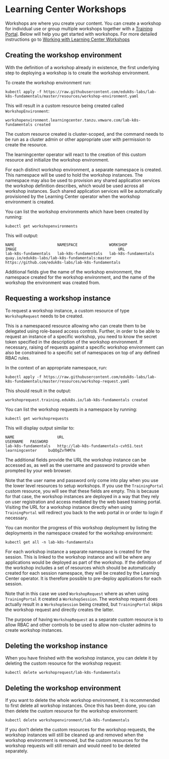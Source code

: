 # Learning Center Workshops 

Workshops are where you create your content. You can create a workshop for individual use or group multiple workshops 
together with a [Training Portal](training-portal.md). Below will help you get started with workshops. For more 
detailed instructions go to [Working with Learning Center Workshops](../workshop-content/about.md)

## Creating the workshop environment

With the definition of a workshop already in existence, the first underlying step to deploying a workshop is to 
create the workshop environment.

To create the workshop environment run:

```
kubectl apply -f https://raw.githubusercontent.com/eduk8s-labs/lab-k8s-fundamentals/master/resources/workshop-environment.yaml
```

This will result in a custom resource being created called ``WorkshopEnvironment``:

```
workshopenvironment.learningcenter.tanzu.vmware.com/lab-k8s-fundamentals created
```

The custom resource created is cluster-scoped, and the command needs to be run as a cluster admin or other appropriate 
user with permission to create the resource.

The learningcenter operator will react to the creation of this custom resource and initialize the workshop environment.

For each distinct workshop environment, a separate namespace is created. This namespace will be used to hold the 
workshop instances. The namespace may also be used to provision any shared application services the workshop definition 
describes, which would be used across all workshop instances. Such shared application services will be automatically 
provisioned by the Learning Center operator when the workshop environment is created.

You can list the workshop environments which have been created by running:

```
kubectl get workshopenvironments
```

This will output:

```
NAME                   NAMESPACE              WORKSHOP               IMAGE                                             URL
lab-k8s-fundamentals   lab-k8s-fundamentals   lab-k8s-fundamentals   quay.io/eduk8s-labs/lab-k8s-fundamentals:master   https://github.com/eduk8s-labs/lab-k8s-fundamentals
```

Additional fields give the name of the workshop environment, the namespace created for the workshop environment, and 
the name of the workshop the environment was created from.

## Requesting a workshop instance

To request a workshop instance, a custom resource of type ``WorkshopRequest`` needs to be created.

This is a namespaced resource allowing who can create them to be delegated using role-based access controls. 
Further, in order to be able to request an instance of a specific workshop, you need to know the secret token specified 
in the description of the workshop environment. If necessary, raising of requests against a specific workshop 
environment can also be constrained to a specific set of namespaces on top of any defined RBAC rules.

In the context of an appropriate namespace, run:

```
kubectl apply -f https://raw.githubusercontent.com/eduk8s-labs/lab-k8s-fundamentals/master/resources/workshop-request.yaml
```

This should result in the output:

```
workshoprequest.training.eduk8s.io/lab-k8s-fundamentals created
```

You can list the workshop requests in a namespace by running:

```
kubectl get workshoprequests
```

This will display output similar to:

```
NAME                   URL                                      USERNAME   PASSWORD
lab-k8s-fundamentals   http://lab-k8s-fundamentals-cvh51.test   learningcenter     buQOgZvfHM7m
```

The additional fields provide the URL the workshop instance can be accessed as, as well as the username and password to
provide when prompted by your web browser.

Note that the user name and password only come into play when you use the lower level resources to setup workshops. If 
you use the ``TrainingPortal`` custom resource, you will see that these fields are empty. This is because for that case, 
the workshop instances are deployed in a way that they rely on user registration and access mediated by the web based 
training portal. Visiting the URL for a workshop instance directly when using ``TrainingPortal`` will redirect you back 
to the web portal in or order to login if necessary.

You can monitor the progress of this workshop deployment by listing the deployments in the namespace created for the
workshop environment:

```
kubectl get all -n lab-k8s-fundamentals
```

For each workshop instance a separate namespace is created for the session. This is linked to the workshop instance and 
will be where any applications would be deployed as part of the workshop. If the definition of the workshop includes a 
set of resources which should be automatically created for each session namespace, they will be created by the Learning 
Center operator. It is therefore possible to pre-deploy applications for each session.

Note that in this case we used ``WorkshopRequest`` where as when using ``TrainingPortal`` it created a ``WorkshopSession``. 
The workshop request does actually result in a ``WorkshopSession`` being created, but ``TrainingPortal`` skips the
workshop request and directly creates the latter.

The purpose of having ``WorkshopRequest`` as a separate custom resource is to allow RBAC and other controls to be used 
to allow non-cluster admins to create workshop instances.

## Deleting the workshop instance

When you have finished with the workshop instance, you can delete it by deleting the custom resource for the workshop 
request:

```
kubectl delete workshoprequest/lab-k8s-fundamentals
```

## Deleting the workshop environment

If you want to delete the whole workshop environment, it is recommended to first delete all workshop instances. Once 
this has been done, you can then delete the custom resource for the workshop environment:

```
kubectl delete workshopenvironment/lab-k8s-fundamentals
```

If you don't delete the custom resources for the workshop requests, the workshop instances will still be cleaned up and 
removed when the workshop environment is removed, but the custom resources for the workshop requests will still remain 
and would need to be deleted separately.
